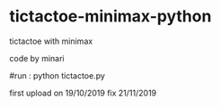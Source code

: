 # tictactoe-minimax-python
tictactoe with minimax

code by minari

#run : python tictactoe.py

first upload on 19/10/2019
fix  21/11/2019
